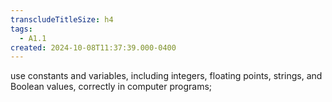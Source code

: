 ```yaml
---
transcludeTitleSize: h4
tags:
  - A1.1
created: 2024-10-08T11:37:39.000-0400
---
```

use constants and variables, including integers, floating points, strings, and Boolean values, correctly in computer programs;